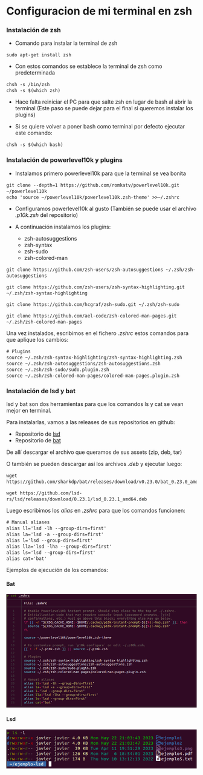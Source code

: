 # Configuracion de mi terminal en zsh

### Instalación de zsh

* Comando para instalar la terminal de zsh

```
sudo apt-get install zsh
```

* Con estos comandos se establece la terminal de zsh como predeterminada

```
chsh -s /bin/zsh
chsh -s $(which zsh)
```

* Hace falta reiniciar el PC para que salte zsh en lugar de bash al abrir la terminal (Este paso se puede dejar para el final si queremos instalar los plugins)

* Si se quiere volver a poner bash como terminal por defecto ejecutar este comando:

```
chsh -s $(which bash)
```

### Instalación de powerlevel10k y plugins

* Instalamos primero powerlevel10k para que la terminal se vea bonita

```
git clone --depth=1 https://github.com/romkatv/powerlevel10k.git ~/powerlevel10k
echo 'source ~/powerlevel10k/powerlevel10k.zsh-theme' >>~/.zshrc
```

* Configuramos powerlevel10k al gusto (También se puede usar el archivo _.p10k.zsh_ del repositorio)

* A continuación instalamos los plugins:

    - zsh-autosuggestions
    - zsh-syntax
    - zsh-sudo
    - zsh-colored-man

```
git clone https://github.com/zsh-users/zsh-autosuggestions ~/.zsh/zsh-autosuggestions
```

```
git clone https://github.com/zsh-users/zsh-syntax-highlighting.git ~/.zsh/zsh-syntax-highlighting
```

```
git clone https://github.com/hcgraf/zsh-sudo.git ~/.zsh/zsh-sudo
```

```
git clone https://github.com/ael-code/zsh-colored-man-pages.git ~/.zsh/zsh-colored-man-pages
```

Una vez instalados, escribimos en el fichero _.zshrc_ estos comandos para que aplique los cambios:

```
# Plugins
source ~/.zsh/zsh-syntax-highlighting/zsh-syntax-highlighting.zsh
source ~/.zsh/zsh-autosuggestions/zsh-autosuggestions.zsh
source ~/.zsh/zsh-sudo/sudo.plugin.zsh
source ~/.zsh/zsh-colored-man-pages/colored-man-pages.plugin.zsh
```

### Instalación de lsd y bat

lsd y bat son dos herramientas para que los comandos ls y cat se vean mejor en terminal.

Para instalarlas, vamos a las releases de sus repositorios en github:

* Repositorio de [lsd](https://github.com/lsd-rs/lsd/releases)
* Repositorio de [bat](https://github.com/sharkdp/bat/releases)

De allí descargar el archivo que queramos de sus assets (zip, deb, tar)

O también se pueden descargar así los archivos _.deb_ y ejecutar luego:

```
wget https://github.com/sharkdp/bat/releases/download/v0.23.0/bat_0.23.0_amd64.deb
```

```
wget https://github.com/lsd-rs/lsd/releases/download/0.23.1/lsd_0.23.1_amd64.deb
```

Luego escribimos los _alias_ en _.zshrc_ para que los comandos funcionen:
```
# Manual aliases
alias ll='lsd -lh --group-dirs=first'
alias la='lsd -a --group-dirs=first'
alias l='lsd --group-dirs=first'
alias lla='lsd -lha --group-dirs=first'
alias ls='lsd --group-dirs=first'
alias cat='bat'
```

Ejemplos de ejecución de los comandos:

#### Bat

![ejemplo-ejecucion-bat](/imgs/ejemplo-bat.png)

#### Lsd

![ejemplo-ejecucion-lsd](/imgs/ejemplo-lsd.png)